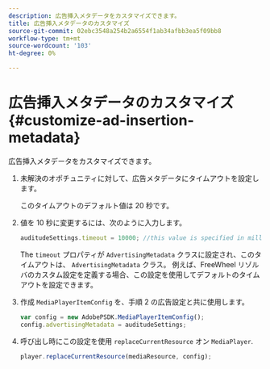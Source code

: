 ```yaml
---
description: 広告挿入メタデータをカスタマイズできます。
title: 広告挿入メタデータのカスタマイズ
source-git-commit: 02ebc3548a254b2a6554f1ab34afbb3ea5f09bb8
workflow-type: tm+mt
source-wordcount: '103'
ht-degree: 0%

---
```


# 広告挿入メタデータのカスタマイズ{#customize-ad-insertion-metadata}

広告挿入メタデータをカスタマイズできます。

1. 未解決のオポチュニティに対して、広告メタデータにタイムアウトを設定します。

   このタイムアウトのデフォルト値は 20 秒です。
1. 値を 10 秒に変更するには、次のように入力します。

   ```js
   auditudeSettings.timeout = 10000; //this value is specified in milliseconds
   ```

   The `timeout` プロパティが `AdvertisingMetadata` クラスに設定され、このタイムアウトは、 `AdvertisingMetadata` クラス。 例えば、FreeWheel リゾルバのカスタム設定を定義する場合、この設定を使用してデフォルトのタイムアウトを設定できます。

1. 作成 `MediaPlayerItemConfig` を、手順 2 の広告設定と共に使用します。

   ```js
   var config = new AdobePSDK.MediaPlayerItemConfig(); 
   config.advertisingMetadata = auditudeSettings;
   ```

1. 呼び出し時にこの設定を使用 `replaceCurrentResource` オン `MediaPlayer`.

   ```js
   player.replaceCurrentResource(mediaResource, config);
   ```
